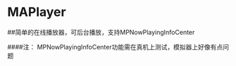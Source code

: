# MAPlayer   

##简单的在线播放器，可后台播放，支持MPNowPlayingInfoCenter    

####注： MPNowPlayingInfoCenter功能需在真机上测试，模拟器上好像有点问题
